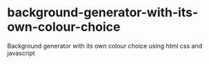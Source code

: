 # background-generator-with-its-own-colour-choice
Background generator with its own colour choice using html css and javascript
